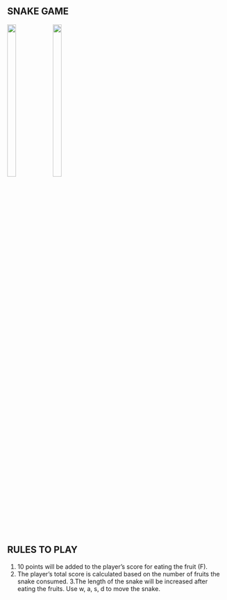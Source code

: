 ## SNAKE GAME
<img src="https://github.com/Priya8333/Snake_game/assets/151007099/ec5f08fc-77c9-44d4-b975-af2a676811be" width="20%" height="30%">
<img src="https://github.com/Priya8333/Snake_game/assets/151007099/606dec07-89b5-4cd5-847b-bc22c4afdc51" width="20%" height="30%">


## RULES TO PLAY
 1. 10 points will be added to the player’s score for eating the fruit (F).
 2. The player’s total score is calculated based on the number of fruits the snake consumed.
 3.The length of the snake will be increased after eating the fruits. Use w, a, s, d to move the snake.
